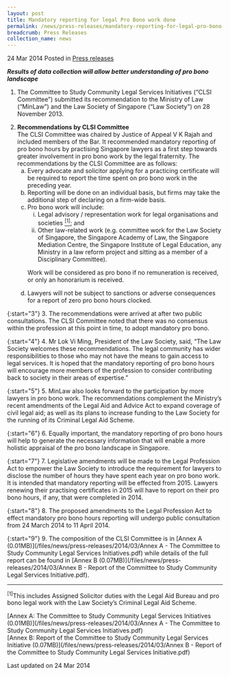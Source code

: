```yaml
---
layout: post
title: Mandatory reporting for legal Pro Bono work done
permalink: /news/press-releases/mandatory-reporting-for-legal-pro-bono-work-done
breadcrumb: Press Releases
collection_name: news
---
```


24 Mar 2014 Posted in [Press releases](/news/press-releases)


***Results of data collection will allow better understanding of pro bono landscape***

1. The Committee to Study Community Legal Services Initiatives (“CLSI Committee”) submitted its recommendation to the Ministry of Law (“MinLaw”) and the Law Society of Singapore (“Law Society”) on 28 November 2013.

<ol start="2">
<li><strong>Recommendations by CLSI Committee</strong>
<br>
The CLSI Committee was chaired by Justice of Appeal V K Rajah and included members of the Bar. It recommended mandatory reporting of pro bono hours by practising Singapore lawyers as a first step towards greater involvement in pro bono work by the legal fraternity. The recommendations by the CLSI Committee are as follows:

<ol style="list-style-type: lower-alpha;">
<li>Every advocate and solicitor applying for a practicing certificate will be required to report the time spent on pro bono work in the preceding year.</li>
<li>Reporting will be done on an individual basis, but firms may take the additional step of declaring on a firm-wide basis.</li>
<li>Pro bono work will include:

<ol style="list-style-type: lower-roman;">
<li>Legal advisory / representation work for legal organisations and societies <a href="#societies"><sup>[1]</sup></a>; and</li>
<li>Other law-related work (e.g. committee work for the Law Society of Singapore, the Singapore Academy of Law, the Singapore Mediation Centre, the Singapore Institute of Legal Education, any Ministry in a law reform project and sitting as a member of a Disciplinary Committee).</li>
</ol>

Work will be considered as pro bono if no remuneration is received, or only an honorarium is received.
</li>
<li> Lawyers will not be subject to sanctions or adverse consequences for a report of zero pro bono hours clocked.</li>
</ol>

</li>

</ol>

{:start="3"}
3. The recommendations were arrived at after two public consultations. The CLSI Committee noted that there was no consensus within the profession at this point in time, to adopt mandatory pro bono.

 
{:start="4"}
4. Mr Lok Vi Ming, President of the Law Society, said, “The Law Society welcomes these recommendations. The legal community has wider responsibilities to those who may not have the means to gain access to legal services. It is hoped that the mandatory reporting of pro bono hours will encourage more members of the profession to consider contributing back to society in their areas of expertise.”

 
{:start="5"}
5. MinLaw also looks forward to the participation by more lawyers in pro bono work. The recommendations complement the Ministry’s recent amendments of the Legal Aid and Advice Act to expand coverage of civil legal aid; as well as its plans to increase funding to the Law Society for the running of its Criminal Legal Aid Scheme.

 
{:start="6"}
6. Equally important, the mandatory reporting of pro bono hours will help to generate the necessary information that will enable a more holistic appraisal of the pro bono landscape in Singapore.

 
{:start="7"}
7. Legislative amendments will be made to the Legal Profession Act to empower the Law Society to introduce the requirement for lawyers to disclose the number of hours they have spent each year on pro bono work. It is intended that mandatory reporting will be effected from 2015. Lawyers renewing their practising certificates in 2015 will have to report on their pro bono hours, if any, that were completed in 2014.

{:start="8"}
8. The proposed amendments to the Legal Profession Act to effect mandatory pro bono hours reporting will undergo public consultation from 24 March 2014 to 11 April 2014.

 
{:start="9"}
9. The composition of the CLSI Committee is in [Annex A (0.01MB)](/files/news/press-releases/2014/03/Annex A - The Committee to Study Community Legal Services Initiatives.pdf) while details of the full report can be found in [Annex B (0.07MB)](/files/news/press-releases/2014/03/Annex B - Report of the Committee to Study Community Legal Services Initiative.pdf).

---

<p id="societies"><sup>[1]</sup>This includes Assigned Solicitor duties with the Legal Aid Bureau and pro bono legal work with the Law Society’s Criminal Legal Aid Scheme.</p>


[Annex A: The Committee to Study Community Legal Services Initiatives (0.01MB)](/files/news/press-releases/2014/03/Annex A - The Committee to Study Community Legal Services Initiatives.pdf)  
[Annex B: Report of the Committee to Study Community Legal Services Initiative (0.07MB)](/files/news/press-releases/2014/03/Annex B - Report of the Committee to Study Community Legal Services Initiative.pdf)

<p class="right-side-updated">Last updated on 24 Mar 2014
</p>
